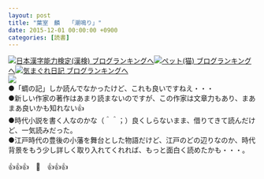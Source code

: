 ```yaml
---
layout: post
title: "葉室　麟　　「潮鳴り」"
date: 2015-12-01 00:00:00 +0900
categories: [読書]
---
```


[![](/syuusyuu9701/assets/images/葉室-麟-「潮鳴り」-br_c_3028_1.gif)](http://blog.with2.net/link.php?1659096:3028 "日本漢字能力検定(漢検) ブログランキングへ")[日本漢字能力検定(漢検) ブログランキングへ](http://blog.with2.net/link.php?1659096:3028)[![](/syuusyuu9701/assets/images/葉室-麟-「潮鳴り」-br_c_1348_1.gif)](http://blog.with2.net/link.php?1659096:1348 "ペット(猫) ブログランキングへ")[ペット(猫) ブログランキングへ](http://blog.with2.net/link.php?1659096:1348)[![](/syuusyuu9701/assets/images/葉室-麟-「潮鳴り」-br_c_9257_1.gif)](http://blog.with2.net/link.php?1659096:9257 "気まぐれ日記 ブログランキングへ")[気まぐれ日記 ブログランキングへ](http://blog.with2.net/link.php?1659096:9257)  
![](/syuusyuu9701/assets/images/葉室-麟-「潮鳴り」-ee2cdd57c6a26f83aa12db31e68a4002.jpg)  
●「蜩の記」しか読んでなかったけど、これも良いですねえ・・・  
●新しい作家の著作はあまり読まないのですが、この作家は文章力もあり、まあまあ良いかも知れない👍  
●時代小説を書く人なのかな（＾＾；）良くしらないまま、借りてきて読んだけど、一気読みだった。  
●江戸時代の豊後の小藩を舞台とした物語だけど、江戸のどの辺りなのか、時代背景をもう少し詳しく取り入れてくれれば、もっと面白く読めたかも・・・。  
  
👍👍👍　🐑　👍👍👍  